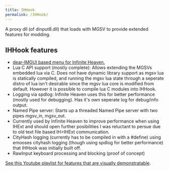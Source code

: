 ```yaml
---
title: IHHook
permalink: /IHHook/
---
```


A proxy dll (of dinput8.dll) that loads with MGSV to provide extended
features for modding.

## IHHook features

  - [dear-IMGUI based menu for Infinite
    Heaven.](https://youtu.be/ERL7okZVcW4)
  - Lua C API support (mostly complete): Allows extending the MGSVs
    embedded lua via C. Does not have dynamic library support as mgsv
    lua is statically compiled, and running the mgsv lua state through a
    seperate distro of lua isn't desirable since the mgsv lua core is
    modified from default. However it is possible to compile lua C
    modules into IHHook.
  - Logging via spdlog: Infinite Heaven uses this for better performance
    (mostly used for debugging). Has it's own seperate log for
    debug/info output.
  - Named Pipe server: Starts up a threaded Named Pipe server with two
    pipes mgsv_in, mgsv_out.
  - Currently used by Infinite Heaven to improve performance when using
    IHExt and should open further posibilities I was reluctant to persue
    due to old text file based IH\>IHExt communication.
  - CityHash logging (currently has to be compiled in with a \#define)
    using emooses cityhash logging (though using spdlog for better
    performance) that IHHook was initially built off.
  - RawInput keyboard processing and blocking (proof of concept)

[See this Youtube playlist for features that are visually
demonstratable](https://www.youtube.com/playlist?list=PLSKlVTXYh6F9XCIpHUGTSkd9gDzoU6N1s).
